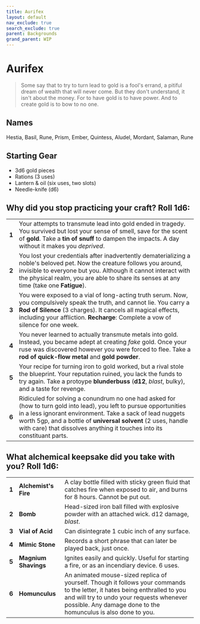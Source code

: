 ```yaml
---
title: Aurifex
layout: default
nav_exclude: true
search_exclude: true
parent: Backgrounds
grand_parent: WIP
---
```


# Aurifex

> Some say that to try to turn lead to gold is a fool's errand, a pitiful dream of wealth that will never come. But they don't understand, it isn't about the money. For to have gold is to have power. And to create gold is to bow to no one.

## Names
Hestia, Basil, Rune, Prism, Ember, Quintess, Aludel, Mordant, Salaman, Rune

## Starting Gear

- 3d6 gold pieces
- Rations (3 uses)
- Lantern & oil (six uses, two slots)
- Needle-knife (d6)

## Why did you stop practicing your craft? Roll 1d6:

|       |                                                                                                                                                                                                                                                                                                                              |
| ----- | ---------------------------------------------------------------------------------------------------------------------------------------------------------------------------------------------------------------------------------------------------------------------------------------------------------------------------- |
| **1** | Your attempts to transmute lead into gold ended in tragedy. You survived but lost your sense of smell, save for the scent of **gold**. Take a **tin of snuff** to dampen the impacts. A day without it makes you _deprived_.                                                                                                 |
| **2** | You lost your credentials after inadvertently dematerializing a noble's beloved pet. Now the creature follows you around, invisible to everyone but you. Although it cannot interact with the physical realm, you are able to share its senses at any time (take one **Fatigue**).                                           |
| **3** | You were exposed to a vial of long-acting truth serum. Now, you compulsively speak the truth, and cannot lie. You carry a **Rod of Silence** (3 charges). It cancels all magical effects, including your affliction. **Recharge**: Complete a vow of silence for one week.                                                   |
| **4** | You never learned to actually transmute metals into gold. Instead, you became adept at creating _fake_ gold. Once your ruse was discovered however you were forced to flee. Take a **rod of quick-flow metal** and **gold powder**.                                                                                          |
| **5** | Your recipe for turning iron to gold worked, but a rival stole the blueprint. Your reputation ruined, you lack the funds to try again. Take a protoype **blunderbuss** (**d12**, _blast_, bulky), and a taste for revenge.                                                                                                   |
| **6** | Ridiculed for solving a conundrum no one had asked for (how to turn gold into lead), you left to pursue opportunities in a less ignorant environment. Take a sack of lead nuggets worth 5gp, and a bottle of **universal solvent** (2 uses, handle with care) that dissolves anything it touches into its constituant parts. |

## What alchemical keepsake did you take with you? Roll 1d6:

|       |                      |                                                                                                                                                                                                                                           |
| ----- | -------------------- | ----------------------------------------------------------------------------------------------------------------------------------------------------------------------------------------------------------------------------------------- |
| **1** | **Alchemist's Fire** | A clay bottle filled with sticky green fluid that catches fire when exposed to air, and burns for 8 hours. Cannot be put out.                                                                                                             |
| **2** | **Bomb**             | Head-sized iron ball filled with explosive powder with an attached wick. d12 damage, _blast_.                                                                                                                                             |
| **3** | **Vial of Acid**     | Can disintegrate 1 cubic inch of any surface.                                                                                                                                                                                             |
| **4** | **Mimic Stone**      | Records a short phrase that can later be played back, just once.                                                                                                                                                                          |
| **5** | **Magnium Shavings** | Ignites easily and quickly. Useful for starting a fire, or as an incendiary device. 6 uses.                                                                                                                                               |
| **6** | **Homunculus**       | An animated mouse-sized replica of yourself. Though it follows your commands to the letter, it hates being enthralled to you and will try to undo your requests whenever possible. Any damage done to the homunculus is also done to you. |


